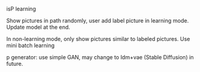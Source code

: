 isP learning

Show pictures in path randomly, user add label picture in learning mode. Update model at the end.

In non-learning mode, only show pictures similar to labeled pictures. Use mini batch learning

p generator: use simple GAN, may change to ldm+vae (Stable Diffusion) in future.